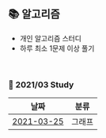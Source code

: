 ## 📚 알고리즘
- 개인 알고리즘 스터디
- 하루 최소 1문제 이상 풀기

<br>

### 📅 2021/03 Study
|    날짜    |              분류               |
| :--------: | :---------------------------------------: |
| [2021-03-25](https://github.com/namdh9011/Algo/wiki/%5B2020-03-25%5D-Study) | 그래프 |



